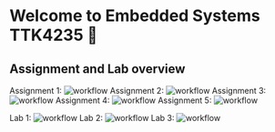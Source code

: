 # Welcome to Embedded Systems TTK4235 👋

## Assignment and Lab overview

Assignment 1: ![workflow](https://github.com/ITK-TTK4235/assignment_1/actions/workflows/build.yml/badge.svg)
Assignment 2: ![workflow](https://github.com/ITK-TTK4235/assignment_2/actions/workflows/build.yml/badge.svg)
Assignment 3: ![workflow](https://github.com/ITK-TTK4235/assignment_3/actions/workflows/build.yml/badge.svg)
Assignment 4: ![workflow](https://github.com/ITK-TTK4235/assignment_4/actions/workflows/build.yml/badge.svg)
Assignment 5: ![workflow](https://github.com/ITK-TTK4235/assignment_5/actions/workflows/build.yml/badge.svg)

Lab 1: ![workflow](https://github.com/ITK-TTK4235/lab_1/actions/workflows/build.yml/badge.svg)
Lab 2: ![workflow](https://github.com/ITK-TTK4235/lab_2/actions/workflows/build.yml/badge.svg)
Lab 3: ![workflow](https://github.com/ITK-TTK4235/lab_3/actions/workflows/build.yml/badge.svg)
